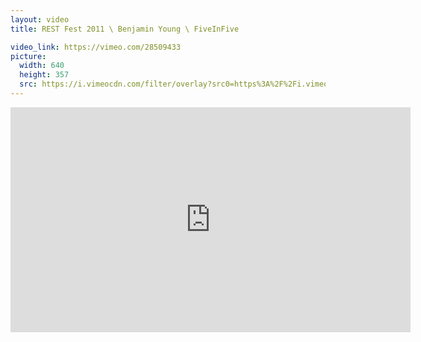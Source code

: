 ```yaml
---
layout: video
title: REST Fest 2011 \ Benjamin Young \ FiveInFive

video_link: https://vimeo.com/28509433
picture:
  width: 640
  height: 357
  src: https://i.vimeocdn.com/filter/overlay?src0=https%3A%2F%2Fi.vimeocdn.com%2Fvideo%2F190243383_640x357.jpg&src1=http%3A%2F%2Ff.vimeocdn.com%2Fp%2Fimages%2Fcrawler_play.png
---
```

<iframe src="https://player.vimeo.com/video/28509433?title=0&byline=0&portrait=0&badge=0&autopause=0&player_id=0" width="640" height="360" frameborder="0" title="REST Fest 2011 \ Benjamin Young \ FiveInFive" webkitallowfullscreen mozallowfullscreen allowfullscreen></iframe>